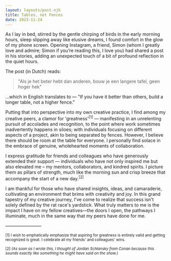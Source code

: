 ```yaml
---
layout: layouts/post.njk
title: Tables, not Fences
date: 2023-11-24
---
```


As I lay in bed, stirred by the gentle chirping of birds in the early morning hours, sleep slipping away like elusive dreams, I found comfort in the glow of my phone screen. Opening Instagram, a friend, Simon (whom I greatly love and admire; Simon if you’re reading this, I love you) had shared a post in his stories, adding an unexpected touch of a bit of profound reflection in the quiet hours.

The post (in Dutch) reads:

> "Als je het beter hebt dan anderen, bouw je een langere tafel, geen hoger hek"

…which in English translates to — "If you have it better than others, build a longer table, not a higher fence." 

Putting that into perspective into my own creative practice, I find among my creative peers, a clamor for 'greatness'<sup>[1]</sup> — manifesting in an unrelenting pursuit of accolades and recognition, to the point where work sometimes inadvertently happens in siloes; with individuals focusing on different aspects of a project, akin to being separated by fences. However, I believe there should be room at the table for everyone. I personally find solace in the embrace of genuine, wholehearted moments of collaboration. 

I express gratitude for friends and colleagues who have generously extended their support — individuals who have not only inspired me but also elevated me – my mentors, collaborators, and kindred spirits. I picture them as pillars of strength, much like the morning sun and crisp breeze that accompany the start of a new day.<sup>[2]</sup>

I am thankful for those who have shared insights, ideas, and camaraderie, cultivating an environment that brims with creativity and joy. In this grand tapestry of my creative journey, I've come to realize that success isn't solely defined by the rat race's yardstick. What truly matters to me is the impact I have on my fellow creatives—the doors I open, the pathways I illuminate, much in the same way that my peers have done for me.

————————

<small>[1] I wish to emphatically emphasize that aspiring for greatness is entirely valid and getting recognized is great. I celebrate all my friends' and colleagues' wins.</small>

<small>[2] _(As soon as I wrote this, I thought of Jordan Schlansky from Conan because this sounds exactly like something he might have said on the show.)_ </small>